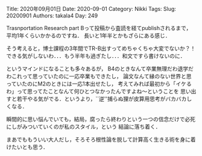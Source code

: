 ﻿Title: 2020年09月01日
Date: 2020-09-01
Category: Nikki
Tags: 
Slug: 20200901
Authors: takala4
Day: 249



Trasnportation Research part Bって投稿から査読を経てpublishされるまで，平均1年くらいかかるのですね．
長いと1年半とかもざらにある感じ．



そう考えると，博士課程の3年間でTR-B出すってめちゃくちゃ大変でないか？！
できる気がしないわ．．．もう半年も過ぎたし．．．和文ですら書けないのに．



というマインドになることも多々あるが，
B4のときなんて卒業無理だわ退学だわこれって思っていたのに一応卒業もできたし，
論文なんて縁のない世界と思っていたのにM2のときには一応1本出せたし，
考えてみれば最初から「イケるわ」って思ってたことなんて何ひとつなかったんですよね～ということを
思い出すと若干やる気がでる．というより，``逆''捕らぬ狸が皮算用思考がバカバカしくなる．



瞬間的に思い悩んでいても，結局，腐ったら終わりという一つの信念だけで必死にしがみついていくのが私のスタイル，という
結論に落ち着く．



まあでももういい大人だし，そろそろ根性論を脱して計算高く生きる術を身に着けたいとも思う．
